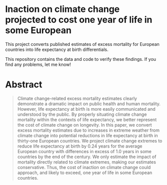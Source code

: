 # Inaction on climate change projected to cost one year of life in some European

This project converts published estimates of excess mortality for European countries into life expectancy at birth differentials.

This repository contains the data and code to verify these findings. If you find any problems, let me know!

# Abstract
> Climate change-related excess mortality estimates clearly demonstrate a dramatic impact on public health and human mortality. However, life expectancy at birth is more easily communicated and understood by the public. By properly situating climate change mortality within the contexts of life expectancy, we better represent the cost of climate change on longevity. In this paper, we convert excess mortality estimates due to increases in extreme weather from climate change into potential reductions in life expectancy at birth in thirty-one European countries. We project climate change extremes to reduce life expectancy at birth by 0.24 years for the average European country with differences in excess of 1.0 years in some countries by the end of the century. We only estimate the impact of mortality directly related to climate extremes, making our estimates conservative. Thus, the cost of inaction on climate change could approach, and likely to exceed, one year of life in some European countries.